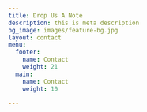 ```yaml
---
title: Drop Us A Note
description: this is meta description
bg_image: images/feature-bg.jpg
layout: contact
menu:
  footer:
    name: Contact
    weight: 21
  main:
    name: Contact
    weight: 10

---
```

